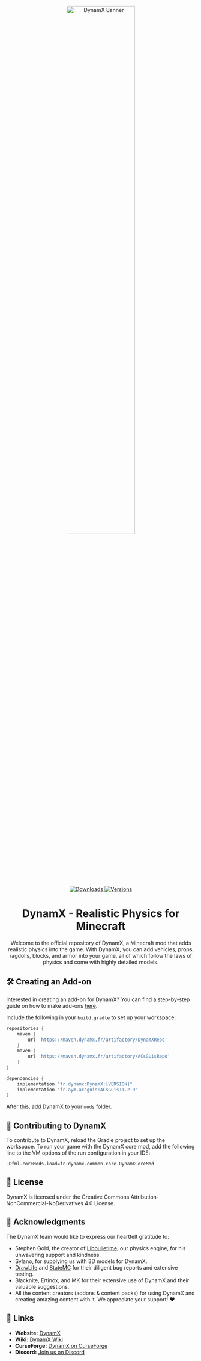 <p align="center">
    <img src="https://files.dynamx.fr/img/banner_dynamx_2_crop.png" alt="DynamX Banner" width="60%">
    <br>
    <a href="https://www.curseforge.com/minecraft/mc-mods/dynamx">
        <img src="https://cf.way2muchnoise.eu/full_dynamx_downloads.svg" alt="Downloads">
        <img src="https://cf.way2muchnoise.eu/versions/dynamx.svg" alt="Versions">
    </a>
</p>

<h1 align="center">DynamX - Realistic Physics for Minecraft</h1>

<p align="center">
    Welcome to the official repository of DynamX, a Minecraft mod that adds realistic physics into the game. With DynamX, you can add vehicles, props, ragdolls, blocks, and armor into your game, all of which follow the laws of physics and come with highly detailed models.
</p>

## 🛠 Creating an Add-on

Interested in creating an add-on for DynamX? You can find a step-by-step guide on how to make add-ons [here](https://dynamx.fr/wiki/installation/devsetup/).

Include the following in your `build.gradle` to set up your workspace:

```gradle
repositories {
    maven {
        url 'https://maven.dynamx.fr/artifactory/DynamXRepo'
    }
    maven {
        url 'https://maven.dynamx.fr/artifactory/ACsGuisRepo'
    }
}

dependencies {
    implementation "fr.dynamx:DynamX:[VERSION]"
    implementation "fr.aym.acsguis:ACsGuis:1.2.9"
}
```

After this, add DynamX to your `mods` folder.

## 🌟 Contributing to DynamX

To contribute to DynamX, reload the Gradle project to set up the workspace. To run your game with the DynamX core mod, add the following line to the VM options of the run configuration in your IDE:

```
-Dfml.coreMods.load=fr.dynamx.common.core.DynamXCoreMod
```

## 📄 License

DynamX is licensed under the Creative Commons Attribution-NonCommercial-NoDerivatives 4.0 License.

## 🙏 Acknowledgments

The DynamX team would like to express our heartfelt gratitude to:

+ Stephen Gold, the creator of [Libbulletjme](https://github.com/stephengold/Libbulletjme), our physics engine, for his unwavering support and kindness.
+ Sylano, for supplying us with 3D models for DynamX.
+ [DrawLife](https://discord.gg/tEWfWmASn6) and [StateMC](https://www.statemc.de/) for their diligent bug reports and extensive testing.
+ Blacknite, Ertinox, and MK for their extensive use of DynamX and their valuable suggestions.
+ All the content creators (addons & content packs) for using DynamX and creating amazing content with it. We appreciate your support! ❤️

## 🔗 Links

+ **Website:** [DynamX](https://dynamx.fr)
+ **Wiki:** [DynamX Wiki](https://dynamx.fr/wiki/)
+ **CurseForge:** [DynamX on CurseForge](https://www.curseforge.com/minecraft/mc-mods/dynamx)
+ **Discord:** [Join us on Discord](https://discord.gg/y53KGzD)

